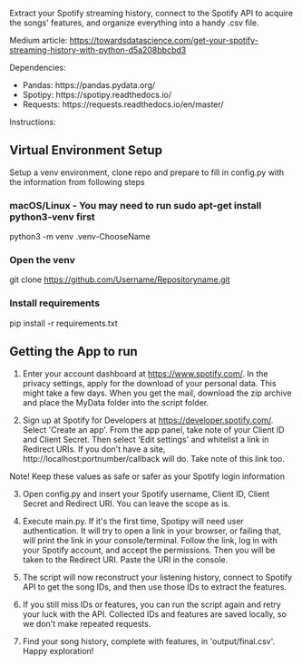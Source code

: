 Extract your Spotify streaming history, connect to the Spotify API to acquire the songs' features, and organize everything into a handy .csv file. 

Medium article: https://towardsdatascience.com/get-your-spotify-streaming-history-with-python-d5a208bbcbd3

Dependencies:

<ul>
<li>Pandas: https://pandas.pydata.org/</li>
<li>Spotipy: https://spotipy.readthedocs.io/</li>
<li>Requests: https://requests.readthedocs.io/en/master/</li>
</ul>

Instructions:

## Virtual Environment Setup
  
  Setup a venv environment, clone repo and prepare to fill in config.py with the information from following steps

  ### macOS/Linux - You may need to run sudo apt-get install python3-venv first
  python3 -m venv .venv-ChooseName

  ### Open the venv
  git clone https://github.com/Username/Repositoryname.git

  ### Install requirements
  pip install -r requirements.txt

## Getting the App to run

1. Enter your account dashboard at https://www.spotify.com/. In the privacy settings, apply for the download of your personal data. This might take a few days. When you get the mail, download the zip archive and place the MyData folder into the script folder. 

2. Sign up at Spotify for Developers at https://developer.spotify.com/. Select 'Create an app'. From the app panel, take note of your Client ID and Client Secret. Then select 'Edit settings' and whitelist a link in Redirect URIs. If you don't have a site, http://localhost:portnumber/callback will do. Take note of this link too.

Note! Keep these values as safe or safer as your Spotify login information

3. Open config.py and insert your Spotify username, Client ID, Client Secret and Redirect URI. You can leave the scope as is.

4. Execute main.py. If it's the first time, Spotipy will need user authentication. It will try to open a link in your browser, or failing that, will print the link in your console/terminal. Follow the link, log in with your Spotify account, and accept the permissions. Then you will be taken to the Redirect URI. Paste the URI in the console. 

5. The script will now reconstruct your listening history, connect to Spotify API to get the song IDs, and then use those IDs to extract the features. 

5. If you still miss IDs or features, you can run the script again and retry your luck with the API. Collected IDs and features are saved locally, so we don't make repeated requests. 

6. Find your song history, complete with features, in 'output/final.csv'. Happy exploration! 
